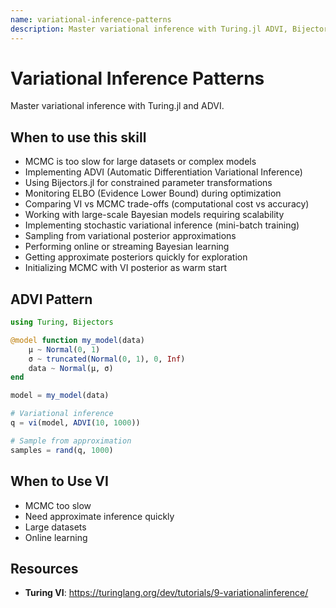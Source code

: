 ```yaml
---
name: variational-inference-patterns
description: Master variational inference with Turing.jl ADVI, Bijectors.jl transformations, ELBO monitoring, and VI vs MCMC trade-offs for scalable approximate Bayesian inference. Use when MCMC is too slow for large datasets (.jl files with vi() function), implementing ADVI (Automatic Differentiation Variational Inference), using Bijectors.jl for constrained parameter transformations, monitoring ELBO (Evidence Lower Bound) convergence, comparing VI vs MCMC trade-offs (speed vs accuracy), working with large-scale Bayesian models, implementing stochastic variational inference, sampling from variational approximations, or performing online/streaming Bayesian learning. Essential when MCMC is computationally prohibitive and approximate inference is acceptable.
---
```


# Variational Inference Patterns

Master variational inference with Turing.jl and ADVI.

## When to use this skill

- MCMC is too slow for large datasets or complex models
- Implementing ADVI (Automatic Differentiation Variational Inference)
- Using Bijectors.jl for constrained parameter transformations
- Monitoring ELBO (Evidence Lower Bound) during optimization
- Comparing VI vs MCMC trade-offs (computational cost vs accuracy)
- Working with large-scale Bayesian models requiring scalability
- Implementing stochastic variational inference (mini-batch training)
- Sampling from variational posterior approximations
- Performing online or streaming Bayesian learning
- Getting approximate posteriors quickly for exploration
- Initializing MCMC with VI posterior as warm start

## ADVI Pattern
```julia
using Turing, Bijectors

@model function my_model(data)
    μ ~ Normal(0, 1)
    σ ~ truncated(Normal(0, 1), 0, Inf)
    data ~ Normal(μ, σ)
end

model = my_model(data)

# Variational inference
q = vi(model, ADVI(10, 1000))

# Sample from approximation
samples = rand(q, 1000)
```

## When to Use VI
- MCMC too slow
- Need approximate inference quickly
- Large datasets
- Online learning

## Resources
- **Turing VI**: https://turinglang.org/dev/tutorials/9-variationalinference/
